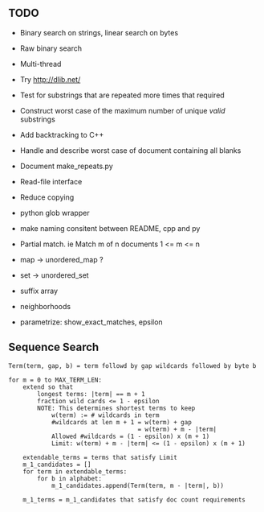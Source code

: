 TODO
----
* Binary search on strings, linear search on bytes
* Raw binary search
* Multi-thread
* Try http://dlib.net/
* Test for substrings that are repeated more times that required
* Construct worst case of the maximum number of unique _valid_ substrings
* Add backtracking to C++
* Handle and describe worst case of document containing all blanks
* Document make_repeats.py
* Read-file interface
* Reduce copying
* python glob wrapper
* make naming consitent between README, cpp and py

* Partial match. ie Match m of n documents 1 <= m <= n
* map -> unordered_map ?
* set -> unordered_set
* suffix array
* neighborhoods
* parametrize: show_exact_matches, epsilon


Sequence Search
---------------
    Term(term, gap, b) = term followd by gap wildcards followed by byte b

    for m = 0 to MAX_TERM_LEN:
        extend so that
            longest terms: |term| == m + 1
            fraction wild cards <= 1 - epsilon
            NOTE: This determines shortest terms to keep
                w(term) := # wildcards in term
                #wildcards at len m + 1 = w(term) + gap
                                        = w(term) + m - |term|
                Allowed #wildcards = (1 - epsilon) x (m + 1)
                Limit: w(term) + m - |term| <= (1 - epsilon) x (m + 1)

        extendable_terms = terms that satisfy Limit
        m_1_candidates = []
        for term in extendable_terms:
            for b in alphabet:
                m_1_candidates.append(Term(term, m - |term|, b))

        m_1_terms = m_1_candidates that satisfy doc count requirements
